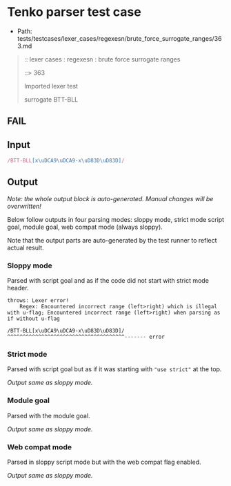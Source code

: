 # Tenko parser test case

- Path: tests/testcases/lexer_cases/regexesn/brute_force_surrogate_ranges/363.md

> :: lexer cases : regexesn : brute force surrogate ranges
>
> ::> 363
>
> Imported lexer test
>
> surrogate BTT-BLL

## FAIL

## Input

`````js
/BTT-BLL[x\uDCA9\uDCA9-x\uD83D\uD83D]/
`````

## Output

_Note: the whole output block is auto-generated. Manual changes will be overwritten!_

Below follow outputs in four parsing modes: sloppy mode, strict mode script goal, module goal, web compat mode (always sloppy).

Note that the output parts are auto-generated by the test runner to reflect actual result.

### Sloppy mode

Parsed with script goal and as if the code did not start with strict mode header.

`````
throws: Lexer error!
    Regex: Encountered incorrect range (left>right) which is illegal with u-flag; Encountered incorrect range (left>right) when parsing as if without u-flag

/BTT-BLL[x\uDCA9\uDCA9-x\uD83D\uD83D]/
^^^^^^^^^^^^^^^^^^^^^^^^^^^^^^^^^^^^^^------- error
`````

### Strict mode

Parsed with script goal but as if it was starting with `"use strict"` at the top.

_Output same as sloppy mode._

### Module goal

Parsed with the module goal.

_Output same as sloppy mode._

### Web compat mode

Parsed in sloppy script mode but with the web compat flag enabled.

_Output same as sloppy mode._
